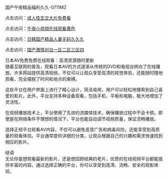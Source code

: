 国产午夜精品福利久久-0711MZ

点击访问：<a href="https://heiliaowzu4ur.pages.dev">成人性生交大片免费看</a>

点击访问：<a href="https://heiliaozj3tjd.pages.dev">午夜小视频在线观看黄色</a>

点击访问：<a href="https://heiliaoxwd5i8.pages.dev">日韩国产精品人妻无码久久久</a>

点击访问：<a href="https://heiliaowt0d7p.pages.dev">国产激情对白一区二区三区四</a>

日本AV免费免费在线观看：高清资源随时更新  
随着互联网的普及，观看日本AV的方式逐渐从传统的DVD和电视台转向了在线播放。许多网站提供高清视频，不仅可以让观众享受高清的视觉体验，还能随时随地观看，完全摆脱了时间和地点的束缚。

这些平台在用户界面上进行了精心设计，简洁易用，用户可以轻松地搜索到自己喜爱的影片。此外，平台支持多种设备观看，包括手机、平板和电脑，极大地增加了灵活性。

在视频播放技术上，平台使用了先进的流媒体技术，确保播放过程中不会卡顿。即使是在网络条件不理想的情况下，平台也能自动调节视频质量，保证流畅播放。

选择正规平台观看AV内容，不仅可以避免恶意广告和病毒风险，还能享受到高质量的观看体验。平台通常提供详细的分类，让观众根据自己的兴趣和需求快速找到相应的影片。

结语  
无论你是想观看最新的影片，还是想回顾经典的老片，优质的在线视频平台都能提供丰富的内容。通过选择正确的平台，你可以享受到高清、流畅、安全的观影体验。

<span style="display:none;">[Canonical link](https://github.com/nff4046866/xyzav01 )</span>
